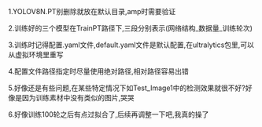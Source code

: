 1.YOLOV8N.PT别删除就放在默认目录,amp时需要验证

2.训练好的三个模型在TrainPT路径下,三段分别表示(网络结构_数据量_训练轮次)

3.训练时记得配置.yaml文件,default.yaml文件是默认配置,在ultralytics包里,可以从虚拟环境里重写

4.配置文件路径指定时尽量使用绝对路径,相对路径容易出错

5.好像还是有些问题,在某些特定情况下如Test_Image1中的检测效果就很不好?好像是因为训练素材中没有类似的图片,哭哭

6.好像训练100轮之后有点过拟合了,后续再调整一下吧,我真的操了
